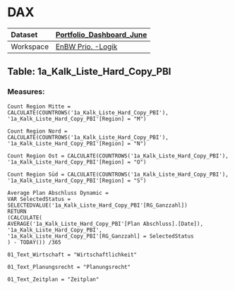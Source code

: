 



# DAX

|Dataset|[Portfolio_Dashboard_June](./../Portfolio_Dashboard_June.md)|
| :--- | :--- |
|Workspace|[EnBW Prio. -Logik](../../Workspaces/EnBW-Prio.--Logik.md)|

## Table: 1a_Kalk_Liste_Hard_Copy_PBI

### Measures:


```dax
Count Region Mitte = CALCULATE(COUNTROWS('1a_Kalk_Liste_Hard_Copy_PBI'), '1a_Kalk_Liste_Hard_Copy_PBI'[Region] = "M")
```



```dax
Count Region Nord = CALCULATE(COUNTROWS('1a_Kalk_Liste_Hard_Copy_PBI'), '1a_Kalk_Liste_Hard_Copy_PBI'[Region] = "N")
```



```dax
Count Region Ost = CALCULATE(COUNTROWS('1a_Kalk_Liste_Hard_Copy_PBI'), '1a_Kalk_Liste_Hard_Copy_PBI'[Region] = "O")
```



```dax
Count Region Süd = CALCULATE(COUNTROWS('1a_Kalk_Liste_Hard_Copy_PBI'), '1a_Kalk_Liste_Hard_Copy_PBI'[Region] = "S")
```



```dax
Average Plan Abschluss Dynamic = 
VAR SelectedStatus = SELECTEDVALUE('1a_Kalk_Liste_Hard_Copy_PBI'[RG_Ganzzahl])
RETURN
(CALCULATE(
AVERAGE('1a_Kalk_Liste_Hard_Copy_PBI'[Plan Abschluss].[Date]),
'1a_Kalk_Liste_Hard_Copy_PBI',
'1a_Kalk_Liste_Hard_Copy_PBI'[RG_Ganzzahl] = SelectedStatus
) - TODAY()) /365

```



```dax
01_Text_Wirtschaft = "Wirtschaftlichkeit"
```



```dax
01_Text_Planungsrecht = "Planungsrecht"
```



```dax
01_Text_Zeitplan = "Zeitplan"
```

